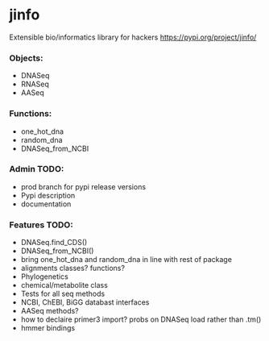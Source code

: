 # jinfo
Extensible bio/informatics library for hackers
https://pypi.org/project/jinfo/

### Objects:
- DNASeq
- RNASeq
- AASeq

### Functions:
- one_hot_dna
- random_dna
- DNASeq_from_NCBI

### Admin TODO:
- prod branch for pypi release versions
- Pypi description
- documentation

### Features TODO:
- DNASeq.find_CDS()
- DNASeq_from_NCBI()
- bring one_hot_dna and random_dna in line with rest of package
- alignments classes? functions?
- Phylogenetics
- chemical/metabolite class
- Tests for all seq methods
- NCBI, ChEBI, BiGG databast interfaces
- AASeq methods?
- how to declaire primer3 import? probs on DNASeq load rather than .tm()
- hmmer bindings
